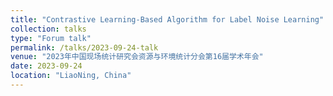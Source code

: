 ```yaml
---
title: "Contrastive Learning-Based Algorithm for Label Noise Learning"
collection: talks
type: "Forum talk"
permalink: /talks/2023-09-24-talk
venue: "2023年中国现场统计研究会资源与环境统计分会第16届学术年会"
date: 2023-09-24
location: "LiaoNing, China"
---
```

